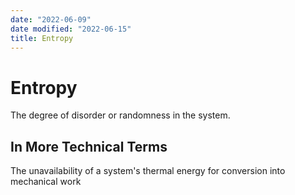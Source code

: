 ```yaml
---
date: "2022-06-09"
date modified: "2022-06-15"
title: Entropy
---
```


# Entropy
The degree of disorder or randomness in the system.

## In More Technical Terms
The unavailability of a system's thermal energy for conversion into mechanical work
